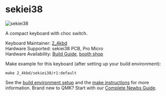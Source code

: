 # sekiei38

![sekiei38](https://user-images.githubusercontent.com/53393713/80955405-3bc16980-8e3a-11ea-9a53-3ca6083c35af.JPG)

A compact keyboard with choc switch.

Keyboard Maintainer: [2_4kbd](https://github.com/2-4kbd)  
Hardware Supported: sekiei38 PCB, Pro Micro  
Hardware Availability: [Build Guide](https://nashi-kbd.hatenablog.com/entry/2019/08/24/185701), [booth shop](https://2-4kbd.booth.pm/items/1479069)

Make example for this keyboard (after setting up your build environment):

    make 2_4kbd/sekiei38/r1:default

See the [build environment setup](https://docs.qmk.fm/#/getting_started_build_tools) and the [make instructions](https://docs.qmk.fm/#/getting_started_make_guide) for more information. Brand new to QMK? Start with our [Complete Newbs Guide](https://docs.qmk.fm/#/newbs).
